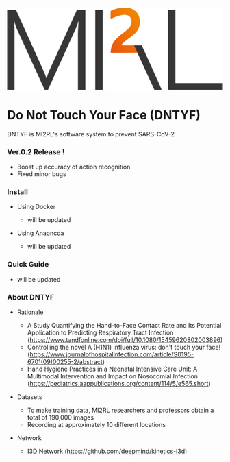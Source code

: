 ![logo](./imgs/logo.png)
  
  
# Do Not Touch Your Face (DNTYF)

DNTYF is MI2RL's software system to prevent SARS-CoV-2


### Ver.0.2 Release !
* Boost up accuracy of action recognition  
* Fixed minor bugs

### Install
* Using Docker
    * will be updated

* Using Anaoncda
    * will be updated

### Quick Guide
* will be updated


### About DNTYF
* Rationale
    * A Study Quantifying the Hand-to-Face Contact Rate and Its Potential Application to Predicting Respiratory Tract Infection (https://www.tandfonline.com/doi/full/10.1080/15459620802003896)
    * Controlling the novel A (H1N1) influenza virus: don't touch your face! (https://www.journalofhospitalinfection.com/article/S0195-6701(09)00255-2/abstract)
    * Hand Hygiene Practices in a Neonatal Intensive Care Unit: A Multimodal Intervention and Impact on Nosocomial Infection (https://pediatrics.aappublications.org/content/114/5/e565.short)  
      


* Datasets
    * To make training data, MI2RL researchers and professors obtain a total of 190,000 images
    * Recording at approximately 10 different locations

* Network
    * I3D Network (https://github.com/deepmind/kinetics-i3d)
